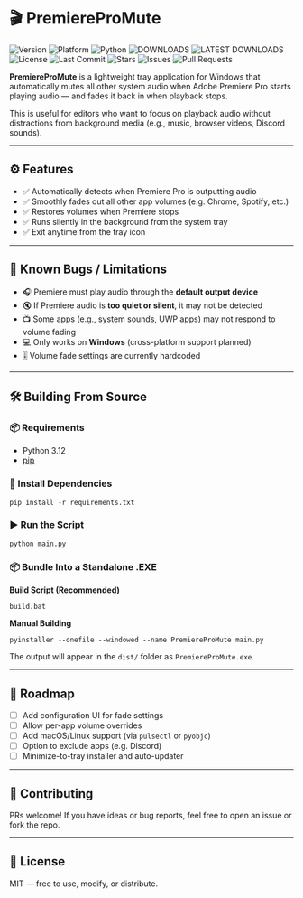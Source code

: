 # 🎬 PremiereProMute

![Version](https://img.shields.io/badge/version-v1.0.0-blue?style=flat&logo=github)
![Platform](https://img.shields.io/badge/platform-Windows-0078D7?style=flat&logo=windows)
![Python](https://img.shields.io/badge/python-3.12+-F7DF1E?style=flat&logo=python&logoColor=black)
![DOWNLOADS](https://img.shields.io/github/downloads/LVCHLANN/PremiereProMute/total?style=flat&logo=download&label=Downloads&color=brightgreen)
![LATEST DOWNLOADS](https://img.shields.io/github/downloads/LVCHLANN/PremiereProMute/latest/total?style=flat&logo=download&label=Latest%20Downloads&color=green)
![License](https://img.shields.io/github/license/LVCHLANN/PremiereProMute?style=flat&logo=github&color=lightgrey)
![Last Commit](https://img.shields.io/github/last-commit/LVCHLANN/PremiereProMute?style=flat&logo=git&color=orange)
![Stars](https://img.shields.io/github/stars/LVCHLANN/PremiereProMute?style=flat&logo=github&color=yellow)
![Issues](https://img.shields.io/github/issues/LVCHLANN/PremiereProMute?style=flat&logo=github&color=red)
![Pull Requests](https://img.shields.io/github/issues-pr/LVCHLANN/PremiereProMute?style=flat&logo=github&color=purple)

**PremiereProMute** is a lightweight tray application for Windows that automatically mutes all other system audio when Adobe Premiere Pro starts playing audio — and fades it back in when playback stops.

This is useful for editors who want to focus on playback audio without distractions from background media (e.g., music, browser videos, Discord sounds).

---

## ⚙️ Features

- ✅ Automatically detects when Premiere Pro is outputting audio  
- ✅ Smoothly fades out all other app volumes (e.g. Chrome, Spotify, etc.)  
- ✅ Restores volumes when Premiere stops  
- ✅ Runs silently in the background from the system tray  
- ✅ Exit anytime from the tray icon  

---

## 🚧 Known Bugs / Limitations

- 🎧 Premiere must play audio through the **default output device**  
- 🔇 If Premiere audio is **too quiet or silent**, it may not be detected  
- 📺 Some apps (e.g., system sounds, UWP apps) may not respond to volume fading  
- 💻 Only works on **Windows** (cross-platform support planned)  
- 🎚 Volume fade settings are currently hardcoded  

---

## 🛠️ Building From Source

### 📦 Requirements

- Python 3.12  
- [pip](https://pip.pypa.io/)  

### 📁 Install Dependencies

`pip install -r requirements.txt`

### ▶️ Run the Script

`python main.py`

### 📦 Bundle Into a Standalone .EXE
**Build Script (Recommended)**

`
build.bat
`

**Manual Building**

`
pyinstaller --onefile --windowed --name PremiereProMute main.py
`

The output will appear in the `dist/` folder as `PremiereProMute.exe`.

---

## 📅 Roadmap

- [ ] Add configuration UI for fade settings  
- [ ] Allow per-app volume overrides  
- [ ] Add macOS/Linux support (via `pulsectl` or `pyobjc`)  
- [ ] Option to exclude apps (e.g. Discord)  
- [ ] Minimize-to-tray installer and auto-updater  

---

## 🤝 Contributing

PRs welcome! If you have ideas or bug reports, feel free to open an issue or fork the repo.

---

## 📄 License

MIT — free to use, modify, or distribute.

